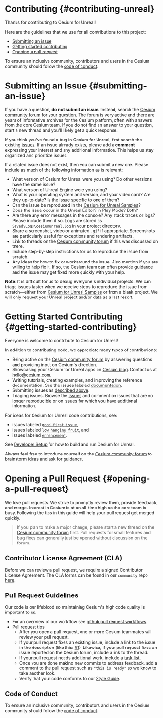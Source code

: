 # Contributing {#contributing-unreal}

Thanks for contributing to Cesium for Unreal!

<!--!
[TOC]
-->

Here are the guidelines that we use for all contributions to this project:

- [Submitting an issue](#submitting-an-issue)
- [Getting started contributing](#getting-started-contributing)
- [Opening a pull request](#opening-a-pull-request)

To ensure an inclusive community, contributors and users in the Cesium community should follow the [code of conduct](./CODE_OF_CONDUCT.md).

# Submitting an Issue {#submitting-an-issue}

If you have a question, **do not submit an issue**. Instead, search the [Cesium community forum](https://community.cesium.com/) for your question. The forum is very active and there are years of informative archives for the Cesium platform, often with answers from the core Cesium team. If you do not find an answer to your question, start a new thread and you'll likely get a quick response.

If you think you've found a bug in Cesium for Unreal, first search the existing [issues](https://github.com/CesiumGS/cesium-unreal/issues). If an issue already exists, please add a **comment** expressing your interest and any additional information. This helps us stay organized and prioritize issues.

If a related issue does not exist, then you can submit a new one. Please include as much of the following information as is relevant:

- What version of Cesium for Unreal were you using? Do other versions have the same issue?
- What version of Unreal Engine were you using?
- What is your operating system and version, and your video card? Are they up-to-date? Is the issue specific to one of them?
- Can the issue be reproduced in the [Cesium for Unreal Samples](https://github.com/CesiumGS/cesium-unreal-samples)?
- Does the issue occur in the Unreal Editor? In Play Mode? Both?
- Are there any error messages in the console? Any stack traces or logs? Please include them if so. Logs are stored as `Saved\Logs\cesiumunreal.log` in your project directory.
- Share a screenshot, video or animated `.gif` if appropriate. Screenshots are particularly useful for exceptions and rendering artifacts.
- Link to threads on the [Cesium community forum](https://community.cesium.com/) if this was discussed on there.
- Include step-by-step instructions for us to reproduce the issue from scratch.
- Any ideas for how to fix or workaround the issue. Also mention if you are willing to help fix it. If so, the Cesium team can often provide guidance and the issue may get fixed more quickly with your help.

**Note**: It is difficult for us to debug everyone's individual projects. We can triage issues faster when we receive steps to reproduce the issue from scratch—either from [Cesium for Unreal Samples](https://github.com/CesiumGS/cesium-unreal-samples) or from a blank project. We will only request your Unreal project and/or data as a last resort.

# Getting Started Contributing {#getting-started-contributing}

Everyone is welcome to contribute to Cesium for Unreal!

In addition to contributing code, we appreciate many types of contributions:

- Being active on the [Cesium community forum](https://community.cesium.com/) by answering questions and providing input on Cesium's direction.
- Showcasing your Cesium for Unreal apps on [Cesium blog](https://cesium.com/blog/categories/userstories/). Contact us at hello@cesium.com.
- Writing tutorials, creating examples, and improving the reference documentation. See the issues labeled [documentation](https://github.com/CesiumGS/cesium-unreal/labels/documentation).
- Submitting issues as [described above](#submitting-an-issue).
- Triaging issues. Browse the [issues](https://github.com/CesiumGS/cesium-unreal/issues) and comment on issues that are no longer reproducible or on issues for which you have additional information.

For ideas for Cesium for Unreal code contributions, see:

- issues labeled [`good first issue`](https://github.com/CesiumGS/cesium-unreal/labels/good%20first%20issue),
- issues labeled [`low hanging fruit`](https://github.com/CesiumGS/cesium-unreal/labels/low%20hanging%20fruit), and
- issues labeled [`enhancement`](https://github.com/CesiumGS/cesium-unreal/labels/enhancement).

See [Developer Setup](https://cesium.com/learn/cesium-unreal/ref-doc/developer-setup-unreal.html) for how to build and run Cesium for Unreal.

Always feel free to introduce yourself on the [Cesium community forum](https://community.cesium.com/) to brainstorm ideas and ask for guidance.

# Opening a Pull Request {#opening-a-pull-request}

We love pull requests. We strive to promptly review them, provide feedback, and merge. Interest in Cesium is at an all-time high so the core team is busy. Following the tips in this guide will help your pull request get merged quickly.

> If you plan to make a major change, please start a new thread on the [Cesium community forum](https://community.cesium.com/) first. Pull requests for small features and bug fixes can generally just be opened without discussion on the forum.

## Contributor License Agreement (CLA)

Before we can review a pull request, we require a signed Contributor License Agreement. The CLA forms can be found in our `community` repo [here](https://github.com/CesiumGS/community/tree/main/CLAs).

## Pull Request Guidelines

Our code is our lifeblood so maintaining Cesium's high code quality is important to us.

- For an overview of our workflow see [github pull request workflows](https://cesium.com/blog/2013/10/08/github-pull-request-workflows/).
- Pull request tips
  - After you open a pull request, one or more Cesium teammates will review your pull request.
  - If your pull request fixes an existing issue, include a link to the issue in the description (like this: [#1](https://github.com/CesiumGS/cesium-unreal/issues/1)). Likewise, if your pull request fixes an issue reported on the Cesium forum, include a link to the thread.
  - If your pull request needs additional work, include a [task list](https://github.com/blog/1375%0A-task-lists-in-gfm-issues-pulls-comments).
  - Once you are done making new commits to address feedback, add a comment to the pull request such as `"this is ready"` so we know to take another look.
  - Verify that your code conforms to our [Style Guide](https://cesium.com/learn/cesium-native/ref-doc/style-guide.html).

## Code of Conduct

To ensure an inclusive community, contributors and users in the Cesium community should follow the <!--! \subpage code-of-conduct \cond DOXYGEN_EXCLUDE --> [code of conduct](./CODE_OF_CONDUCT.md)<!--! \endcond -->.
